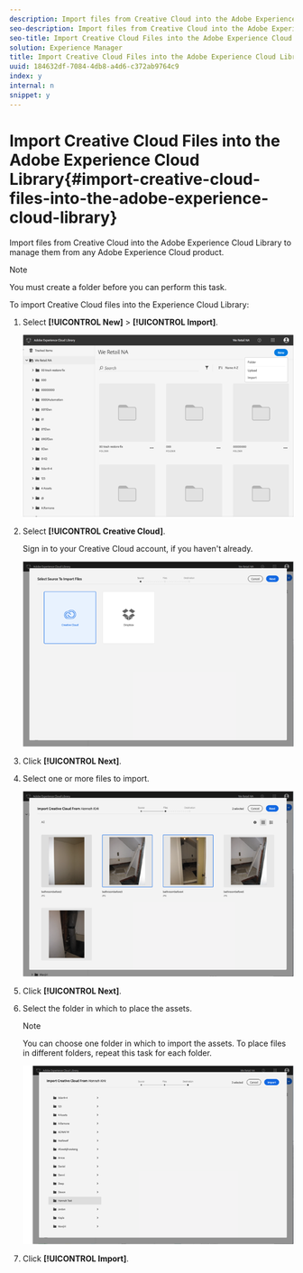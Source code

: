 ```yaml
---
description: Import files from Creative Cloud into the Adobe Experience Cloud Library to manage them from any Adobe Experience Cloud product.
seo-description: Import files from Creative Cloud into the Adobe Experience Cloud Library to manage them from any Adobe Experience Cloud product.
seo-title: Import Creative Cloud Files into the Adobe Experience Cloud Library
solution: Experience Manager
title: Import Creative Cloud Files into the Adobe Experience Cloud Library
uuid: 184632df-7084-4db8-a4d6-c372ab9764c9
index: y
internal: n
snippet: y
---
```


# Import Creative Cloud Files into the Adobe Experience Cloud Library{#import-creative-cloud-files-into-the-adobe-experience-cloud-library}

Import files from Creative Cloud into the Adobe Experience Cloud Library to manage them from any Adobe Experience Cloud product.

>[!NOTE]
>
>You must create a folder before you can perform this task.

To import Creative Cloud files into the Experience Cloud Library:

1. Select **[!UICONTROL New]** > **[!UICONTROL Import]**.

   ![](assets/library_new_folder_upload.png)

1. Select **[!UICONTROL Creative Cloud]**.

   Sign in to your Creative Cloud account, if you haven't already.

   ![](assets/library_import_cc.png)

1. Click **[!UICONTROL Next]**.
1. Select one or more files to import.

   ![](assets/library_import_cc_assets_selected.png)

1. Click **[!UICONTROL Next]**.
1. Select the folder in which to place the assets.

   >[!NOTE]
   >
   >You can choose one folder in which to import the assets. To place files in different folders, repeat this task for each folder.

   ![](assets/library_import_cc_folder_select.png)

1. Click **[!UICONTROL Import]**.


